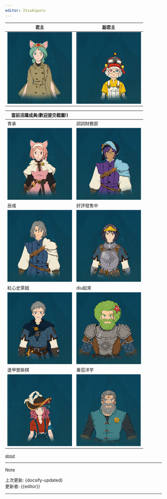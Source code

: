 ```yaml
---
editor: Itsukipuru
---
```


| 君主                              | 副君主                                |
| --------------------------------- | ------------------------------------- |
| ![蘇菲](figures/leaders/蘇菲.png) | ![阿加莎](figures/leaders/阿加莎.png) |

| 當前活躍成員(歡迎提交截圖!)                   |                                               |
| --------------------------------------------- | --------------------------------------------- |
| 育承                                          | 詞詞財務部                                    |
| ![育承](figures/leaders/育承.png)             | ![詞詞財務部](figures/leaders/詞詞財務部.png) |
| 辰彧                                          | 好評發售中                                    |
| ![辰彧](figures/leaders/辰彧.png)             | ![好評發售中](figures/leaders/好評發售中.png) |
| 紅心史萊姆                                    | diu起來                                       |
| ![紅心史萊姆](figures/leaders/紅心史萊姆.png) | ![diu起來](figures/leaders/diu起來.png)       |
| 逢甲鄧紫棋                                    | 番茄洋芋                                      |
| ![逢甲鄧紫棋](figures/leaders/逢甲鄧紫棋.png) | ![番茄洋芋](figures/leaders/番茄洋芋.png)     |

<small>[about](about.md)</small>

---

> [!NOTE]
> 上次更新: {docsify-updated}  
> 更新者: {{editor}}

---
